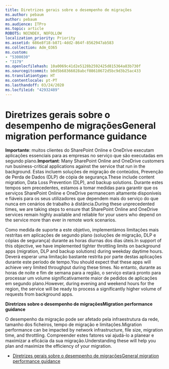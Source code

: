 ```yaml
---
title: Diretrizes gerais sobre o desempenho de migrações
ms.author: pebaum
author: pebaum
ms.audience: ITPro
ms.topic: article
ROBOTS: NOINDEX, NOFOLLOW
localization_priority: Priority
ms.assetid: 686e8f18-b871-4dd2-864f-8562947ab583
ms.collection: Adm_O365
ms.custom:
- "5300030"
- "3179"
ms.openlocfilehash: 10a0069c41d2e5128b2592425d815364a83b730f
ms.sourcegitcommit: b0d5b68366028abcf08610672d5bc9d3b25ac433
ms.translationtype: HT
ms.contentlocale: pt-PT
ms.lasthandoff: 03/24/2020
ms.locfileid: "42932489"
---
```

# <a name="general-migration-performance-guidance"></a><span data-ttu-id="e991a-102">Diretrizes gerais sobre o desempenho de migrações</span><span class="sxs-lookup"><span data-stu-id="e991a-102">General migration performance guidance</span></span>

<span data-ttu-id="e991a-103">**Importante**: muitos clientes do SharePoint Online e OneDrive executam aplicações essenciais para as empresas no serviço que são executadas em segundo plano.</span><span class="sxs-lookup"><span data-stu-id="e991a-103">**Important**: Many SharePoint Online and OneDrive customers run business-critical applications against the service that run in the background.</span></span> <span data-ttu-id="e991a-104">Estas incluem soluções de migração de conteúdos, Prevenção de Perda de Dados (DLP) de cópia de segurança.</span><span class="sxs-lookup"><span data-stu-id="e991a-104">These include content migration, Data Loss Prevention (DLP), and backup solutions.</span></span> <span data-ttu-id="e991a-105">Durante estes tempos sem precedentes, estamos a tomar medidas para garantir que os serviços SharePoint Online e OneDrive permanecem altamente disponíveis e fiáveis para os seus utilizadores que dependem mais do serviço do que nunca em cenários de trabalho à distância.</span><span class="sxs-lookup"><span data-stu-id="e991a-105">During these unprecedented times, we are taking steps to ensure that SharePoint Online and OneDrive services remain highly available and reliable for your users who depend on the service more than ever in remote work scenarios.</span></span>

<span data-ttu-id="e991a-106">Como medida de suporte a este objetivo, implementámos limitações mais restritas em aplicações de segundo plano (soluções de migração, DLP e cópias de segurança) durante as horas diurnas dos dias úteis.</span><span class="sxs-lookup"><span data-stu-id="e991a-106">In support of this objective, we have implemented tighter throttling limits on background apps (migration, DLP and backup solutions) during weekday daytime hours.</span></span> <span data-ttu-id="e991a-107">Deverá esperar uma limitação bastante restrita por parte destas aplicações durante este período de tempo.</span><span class="sxs-lookup"><span data-stu-id="e991a-107">You should expect that these apps will achieve very limited throughput during these times.</span></span> <span data-ttu-id="e991a-108">No entanto, durante as horas de noite e fim de semana para a região, o serviço estará pronto para processar um volume significativamente maior de pedidos de aplicações em segundo plano.</span><span class="sxs-lookup"><span data-stu-id="e991a-108">However, during evening and weekend hours for the region, the service will be ready to process a significantly higher volume of requests from background apps.</span></span>

<span data-ttu-id="e991a-109">**Diretrizes sobre o desempenho de migrações**</span><span class="sxs-lookup"><span data-stu-id="e991a-109">**Migration performance guidance**</span></span>

<span data-ttu-id="e991a-110">O desempenho da migração pode ser afetado pela infraestrutura da rede, tamanho dos ficheiros, tempo de migração e limitações.</span><span class="sxs-lookup"><span data-stu-id="e991a-110">Migration performance can be impacted by network infrastructure, file size, migration time, and throttling.</span></span> <span data-ttu-id="e991a-111">Compreender estes fatores vai ajudá-lo a planear e maximizar a eficácia da sua migração.</span><span class="sxs-lookup"><span data-stu-id="e991a-111">Understanding these will help you plan and maximize the efficiency of your migration.</span></span>

- [<span data-ttu-id="e991a-112">Diretrizes gerais sobre o desempenho de migrações</span><span class="sxs-lookup"><span data-stu-id="e991a-112">General migration performance guidance</span></span>](https://docs.microsoft.com/sharepointmigration/sharepoint-online-and-onedrive-migration-speed)
